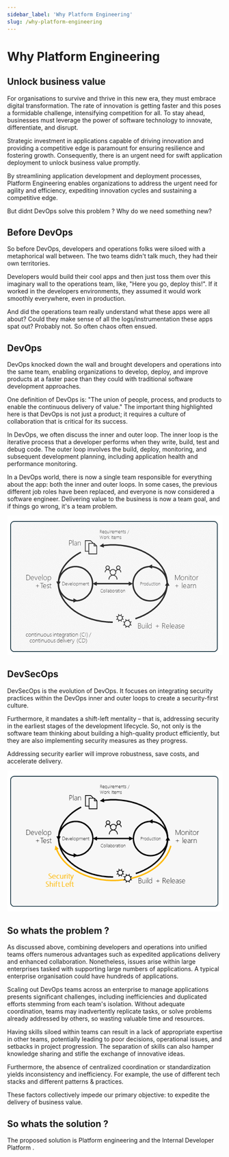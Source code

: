 ```yaml
---
sidebar_label: 'Why Platform Engineering'
slug: /why-platform-engineering
---
```


# Why Platform Engineering 

 ## Unlock business value 

For organisations to survive and thrive in this new era, they must embrace digital transformation.  The rate of innovation is getting faster and this poses a formidable challenge, intensifying competition for all. To stay ahead, businesses must leverage the power of software technology to innovate, differentiate, and disrupt.

Strategic investment in applications capable of driving innovation and providing a competitive edge is paramount for ensuring resilience and fostering growth. Consequently, there is an urgent need for swift application deployment to unlock business value promptly. 

By streamlining application development and deployment processes, Platform Engineering enables organizations to address the urgent need for agility and efficiency, expediting innovation cycles and sustaining a competitive edge.

But didnt DevOps solve this problem ?  Why do we need something new?

## Before DevOps

So before DevOps, developers and operations folks were siloed with a metaphorical wall between.  The two teams didn't talk much, they had their own territories.

Developers would build their cool apps and then just toss them over this imaginary wall to the operations team, like, "Here you go, deploy this!".  If it worked in the developers environments, they assumed it would work smoothly everywhere, even in production.

And did the operations team really understand what these apps were all about? Could they make sense of all the logs/instrumentation these apps spat out? Probably not. So often chaos often ensued.

## DevOps 

DevOps knocked down the wall and brought developers and operations into the same team, enabling organizations to develop, deploy, and improve products at a faster pace than they could with traditional software development approaches.

One definition of DevOps is: "The union of people, process, and products to enable the continuous delivery of value." The important thing highlighted here is that DevOps is not just a product; it requires a culture of collaboration that is critical for its success.

In DevOps, we often discuss the inner and outer loop. The inner loop is the iterative process that a developer performs when they write, build, test and debug code.  The outer loop involves the build, deploy, monitoring, and subsequent development planning, including application health and performance monitoring.

In a DevOps world, there is now a single team responsible for everything about the app: both the inner and outer loops. In some cases, the previous different job roles have been replaced, and everyone is now considered a software engineer. Delivering value to the business is now a team goal, and if things go wrong, it's a team problem.

![alt text](images/devops.png)


## DevSecOps

DevSecOps is the evolution of DevOps. It focuses on integrating security practices within the DevOps inner and outer loops to create a security-first culture.

Furthermore, it mandates a shift-left mentality – that is, addressing security in the earliest stages of the development lifecycle. So, not only is the software team thinking about building a high-quality product efficiently, but they are also implementing security measures as they progress.

Addressing security earlier will improve robustness, save costs, and accelerate delivery.

![alt text](images/devsecops.png)


## So whats the problem ?

As discussed above, combining developers and operations into unified teams offers numerous advantages such as expedited applications delivery and enhanced collaboration. Nonetheless, issues arise within large enterprises tasked with supporting large numbers of applications.  A typical enterprise organisation could have hundreds of applications. 

Scaling out DevOps teams across an enterprise to manage applications presents significant challenges, including inefficiencies and duplicated efforts stemming from each team's isolation. Without adequate coordination, teams may inadvertently replicate tasks, or solve problems already addressed by others, so wasting valuable time and resources.

Having skills siloed within teams can result in a lack of appropriate expertise in other teams, potentially leading to poor decisions, operational issues, and setbacks in project progression. The separation of skills can also hamper knowledge sharing and stifle the exchange of innovative ideas.

Furthermore, the absence of centralized coordination or standardization yields inconsistency and inefficiency. For example, the use of different tech stacks and different patterns & practices.

These factors collectively impede our primary objective: to expedite the delivery of business value.


## So whats the solution ?

The proposed solution is Platform engineering and the Internal Developer Platform .

